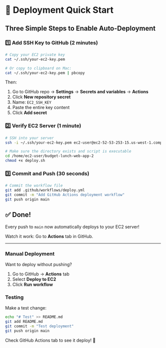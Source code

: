 # 🚀 Deployment Quick Start

## Three Simple Steps to Enable Auto-Deployment

### 1️⃣ Add SSH Key to GitHub (2 minutes)

```bash
# Copy your EC2 private key
cat ~/.ssh/your-ec2-key.pem

# Or copy to clipboard on Mac:
cat ~/.ssh/your-ec2-key.pem | pbcopy
```

Then:
1. Go to GitHub repo → **Settings** → **Secrets and variables** → **Actions**
2. Click **New repository secret**
3. Name: `EC2_SSH_KEY`
4. Paste the entire key content
5. Click **Add secret**

### 2️⃣ Verify EC2 Server (1 minute)

```bash
# SSH into your server
ssh -i ~/.ssh/your-ec2-key.pem ec2-user@ec2-52-53-253-15.us-west-1.compute.amazonaws.com

# Make sure the directory exists and script is executable
cd /home/ec2-user/budget-lunch-web-app-2
chmod +x deploy.sh
```

### 3️⃣ Commit and Push (30 seconds)

```bash
# Commit the workflow file
git add .github/workflows/deploy.yml
git commit -m "Add GitHub Actions deployment workflow"
git push origin main
```

## ✅ Done!

Every push to `main` now automatically deploys to your EC2 server!

Watch it work: Go to **Actions** tab in GitHub.

---

### Manual Deployment

Want to deploy without pushing?
1. Go to GitHub → **Actions** tab
2. Select **Deploy to EC2**
3. Click **Run workflow**

### Testing

Make a test change:
```bash
echo "# Test" >> README.md
git add README.md
git commit -m "Test deployment"
git push origin main
```

Check GitHub Actions tab to see it deploy! 🎉

